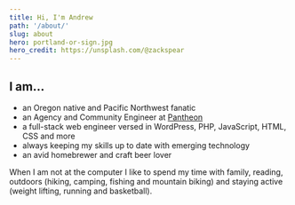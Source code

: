 ```yaml
---
title: Hi, I'm Andrew
path: '/about/'
slug: about
hero: portland-or-sign.jpg
hero_credit: https://unsplash.com/@zackspear
---
```


## I am...
* an Oregon native and Pacific Northwest fanatic
* an Agency and Community Engineer at [Pantheon](https://pantheon.io/)
* a full-stack web engineer versed in WordPress, PHP, JavaScript, HTML, CSS and more
* always keeping my skills up to date with emerging technology
* an avid homebrewer and craft beer lover

When I am not at the computer I like to spend my time with family, reading, outdoors (hiking, camping, fishing and mountain biking) and staying active (weight lifting, running and basketball).
